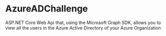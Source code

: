 # AzureADChallenge

ASP.NET Core Web Api that, using the Microsoft Graph SDK, allows you to view all the users in the Azure Active Directory of your Azure Organization
